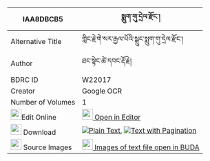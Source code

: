 |IAA8DBCB5|སྨུག་གུ་དྲེལ་རྫོང་། 
| --- | --- 
|Alternative Title |གླིང་རྗེ་གེ་སར་རྒྱལ་པོའི་སྒྲུང་སྨུག་གུ་དྲེལ་རྫོང་།
|Author| ཐང་སྟེང་ཚེ་དབང་རྡོ་རྗེ།
|BDRC ID | W22017
|Creator | Google OCR
|Number of Volumes| 1
|<img width="25" src="https://img.icons8.com/color/25/000000/edit-property.png">Edit Online| [<img width="25" src="https://avatars.githubusercontent.com/u/45091458?s=200&v=4"> Open in Editor](http://editor.openpecha.org/IAA8DBCB5)
|<img width="25" src="https://img.icons8.com/fluent/48/000000/download-2.png"/>  Download | [![](https://img.icons8.com/color/20/000000/txt.png)Plain Text](https://github.com/Openpecha/IAA8DBCB5/releases/download/v1/muk_gu_drel_dzong_plain_IAA8DBCB5.zip), [![](https://img.icons8.com/color/20/000000/txt.png)Text with Pagination](https://github.com/Openpecha/IAA8DBCB5/releases/download/v1/muk_gu_drel_dzong_pages_IAA8DBCB5.zip)
|<img width="25" src="https://img.icons8.com/plasticine/100/000000/pictures-folder.png"/>  Source Images | [<img width="25" src="https://library.bdrc.io/icons/BUDA-small.svg"> Images of text file open in BUDA](https://library.bdrc.io/show/bdr:W22017)